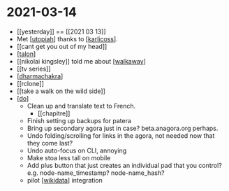 # 2021-03-14

- [[yesterday]] == [[2021 03 13]]
- Met [[utopiah]] thanks to [[karlicoss]].
- [[cant get you out of my head]]
- [[talon]]
- [[nikolai kingsley]] told me about [[walkaway]]
- [[tv series]]
- [[dharmachakra]]
- [[rclone]]
- [[take a walk on the wild side]]
- [[do]]
  - Clean up and translate text to French.
    - [[chapitre]]
  - Finish setting up backups for patera
  - Bring up secondary agora just in case? beta.anagora.org perhaps.
  - Undo folding/scrolling for links in the agora, not needed now that they come last?
  - Undo auto-focus on CLI, annoying
  - Make stoa less tall on mobile
  - Add plus button that just creates an individual pad that you control? e.g. node-name_timestamp? node-name_hash?
  - pilot [[wikidata]] integration

[//begin]: # "Autogenerated link references for markdown compatibility"
[utopiah]: ../utopiah "utopiah"
[karlicoss]: ../karlicoss "Karlicoss"
[talon]: ../talon "talon"
[walkaway]: ../walkaway "walkaway"
[dharmachakra]: ../dharmachakra "dharmachakra"
[do]: ../do "Do"
[wikidata]: ../wikidata "Wikidata"
[//end]: # "Autogenerated link references"
